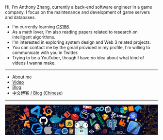 Hi, I'm Anthony Zhang, currently a back-end software engineer in a game company. I focus on the maintenance and development of game servers and databases.

- I'm currently learning [CS186](https://cs186.gitbook.io/project/).
- As a math lover, I'm also reading papers related to research on intelligent algorithms.
- I'm interested in exploring system design and Web 3 related projects.
- You can contact me by the gmail provided in my profile, I'm willing to communicate with you in Twitter.
- Trying to be a YouTuber, though I have no idea about what kind of videos I wanna make.

---

* [About me](https://twitter.com/AnthonyZhang)
* [Video](https://www.youtube.com/channel/UCB4VBe11nIUNxk84MGpasUg)
* [Blog](https://twitter.com/AnthonyZhang)
* [中文博客 / Blog (Chinese)](https://anthonywannacoding.github.io/)

---

![](./img/header_.png)
